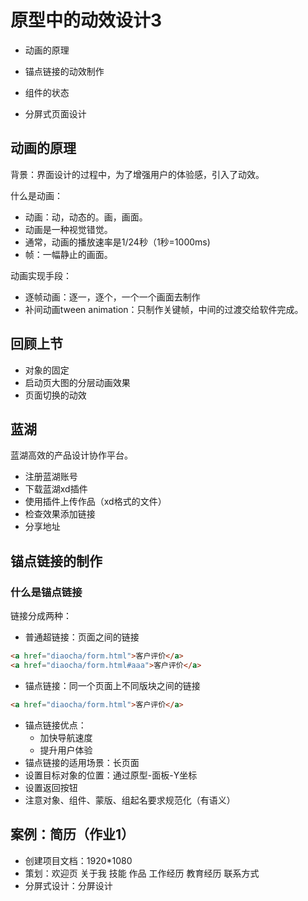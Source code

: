 # 原型中的动效设计3

- 动画的原理
- 锚点链接的动效制作
- 组件的状态

- 分屏式页面设计

## 动画的原理

背景：界面设计的过程中，为了增强用户的体验感，引入了动效。

什么是动画：

- 动画：动，动态的。画，画面。
- 动画是一种视觉错觉。
- 通常，动画的播放速率是1/24秒（1秒=1000ms)
- 帧：一幅静止的画面。

动画实现手段：

- 逐帧动画：逐一，逐个，一个一个画面去制作
- 补间动画tween animation：只制作关键帧，中间的过渡交给软件完成。

## 回顾上节

- 对象的固定
- 启动页大图的分层动画效果
- 页面切换的动效



## 蓝湖

蓝湖高效的产品设计协作平台。

- 注册蓝湖账号
- 下载蓝湖xd插件
- 使用插件上传作品（xd格式的文件）
- 检查效果添加链接
- 分享地址

## 锚点链接的制作

### 什么是锚点链接

链接分成两种：

- 普通超链接：页面之间的链接  

```html
<a href="diaocha/form.html">客户评价</a>
<a href="diaocha/form.html#aaa">客户评价</a>
```



- 锚点链接：同一个页面上不同版块之间的链接

```html
<a href="diaocha/form.html">客户评价</a>
```

- 锚点链接优点：
  - 加快导航速度
  - 提升用户体验
- 锚点链接的适用场景：长页面
- 设置目标对象的位置：通过原型-面板-Y坐标 
- 设置返回按钮
- 注意对象、组件、蒙版、组起名要求规范化（有语义）

## 案例：简历（作业1）

- 创建项目文档：1920*1080
- 策划：欢迎页  关于我  技能 作品 工作经历 教育经历 联系方式
- 分屏式设计：分屏设计





